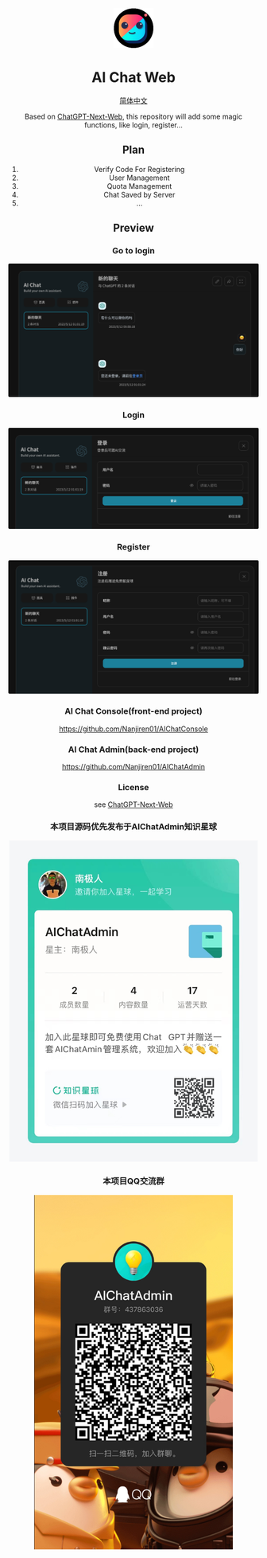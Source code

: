 <div align="center">
<img src="./docs/images/icon.svg" alt="预览"/>

<h1 align="center">AI Chat Web</h1>
  
[简体中文](./README_CN.md)

Based on [ChatGPT-Next-Web](https://github.com/Yidadaa/ChatGPT-Next-Web.git), this repository will add some magic functions, like login, register...

## Plan

1. Verify Code For Registering
2. User Management
3. Quota Management
4. Chat Saved by Server
5. ...


## Preview

### Go to login
![前往登录](./docs/images/GoLogin.png)

### Login
![登录页](./docs/images/Login.png)


### Register
![注册页](./docs/images/Register.png)


### AI Chat Console(front-end project)
https://github.com/Nanjiren01/AIChatConsole

### AI Chat Admin(back-end project)
https://github.com/Nanjiren01/AIChatAdmin



### License 
see [ChatGPT-Next-Web](https://github.com/Yidadaa/ChatGPT-Next-Web.git)



### 本项目源码优先发布于AIChatAdmin知识星球

<img src="./docs/images/xingqiu.jpeg" width="500px" alt="AIChatAdmin知识星球"/>

### 本项目QQ交流群

<img src="./docs/images/QQ.jpeg" width="400px" alt="QQ"/>
